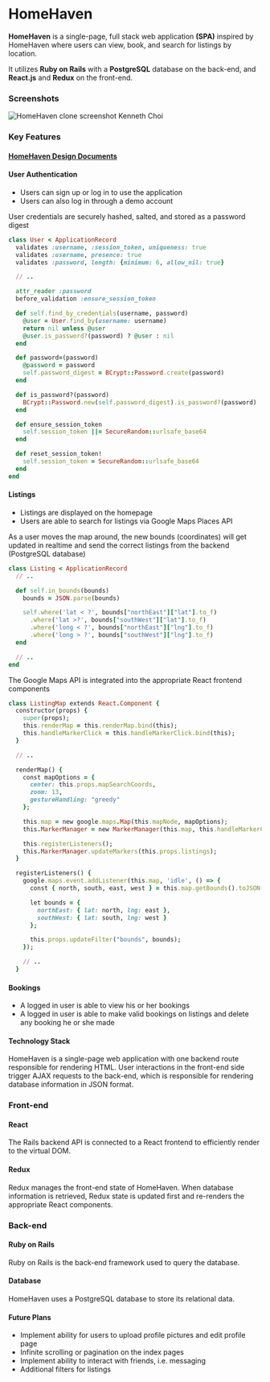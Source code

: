 # HomeHaven

**HomeHaven** is a single-page, full stack web application **(SPA)** inspired by HomeHaven where users can view, book, and search for listings by location.

It utilizes **Ruby on Rails** with a **PostgreSQL** database on the back-end, and **React.js** and **Redux** on the front-end.

### Screenshots

![HomeHaven clone screenshot Kenneth Choi](https://raw.githubusercontent.com/mrkchoi/WHR_data_visualization/master/dist/assets/screenshots/aerbnb_screenshot.gif)

### Key Features

#### [HomeHaven Design Documents](https://github.com/mrkchoi/HomeHaven_clone/wiki)

#### User Authentication

- Users can sign up or log in to use the application
- Users can also log in through a demo account

User credentials are securely hashed, salted, and stored as a password digest

```ruby
class User < ApplicationRecord
  validates :username, :session_token, uniqueness: true
  validates :username, presence: true
  validates :password, length: {minimum: 6, allow_nil: true}

  // ..

  attr_reader :password
  before_validation :ensure_session_token

  def self.find_by_credentials(username, password)
    @user = User.find_by(username: username)
    return nil unless @user
    @user.is_password?(password) ? @user : nil
  end

  def password=(password)
    @password = password
    self.password_digest = BCrypt::Password.create(password)
  end

  def is_password?(password)
    BCrypt::Password.new(self.password_digest).is_password?(password)
  end

  def ensure_session_token
    self.session_token ||= SecureRandom::urlsafe_base64
  end

  def reset_session_token!
    self.session_token = SecureRandom::urlsafe_base64
  end
end

```

#### Listings

- Listings are displayed on the homepage
- Users are able to search for listings via Google Maps Places API

As a user moves the map around, the new bounds (coordinates) will get updated in realtime and send the correct listings from the backend (PostgreSQL database)

```ruby
class Listing < ApplicationRecord
  // ..

  def self.in_bounds(bounds)
    bounds = JSON.parse(bounds)

    self.where('lat < ?', bounds["northEast"]["lat"].to_f)
      .where('lat >?', bounds["southWest"]["lat"].to_f)
      .where('long < ?', bounds["northEast"]["lng"].to_f)
      .where('long > ?', bounds["southWest"]["lng"].to_f)
  end

  // ..
end
```

The Google Maps API is integrated into the appropriate React frontend components

```ruby
class ListingMap extends React.Component {
  constructor(props) {
    super(props);
    this.renderMap = this.renderMap.bind(this);
    this.handleMarkerClick = this.handleMarkerClick.bind(this);
  }

  // ..

  renderMap() {
    const mapOptions = {
      center: this.props.mapSearchCoords,
      zoom: 13,
      gestureHandling: "greedy"
    };

    this.map = new google.maps.Map(this.mapNode, mapOptions);
    this.MarkerManager = new MarkerManager(this.map, this.handleMarkerClick);

    this.registerListeners();
    this.MarkerManager.updateMarkers(this.props.listings);
  }

  registerListeners() {
    google.maps.event.addListener(this.map, 'idle', () => {
      const { north, south, east, west } = this.map.getBounds().toJSON();

      let bounds = {
        northEast: { lat: north, lng: east },
        southWest: { lat: south, lng: west }
      };

      this.props.updateFilter("bounds", bounds);
    });

    // ..
  }
```

#### Bookings

- A logged in user is able to view his or her bookings
- A logged in user is able to make valid bookings on listings and delete any booking he or she made

#### Technology Stack

HomeHaven is a single-page web application with one backend route responsible for rendering HTML. User interactions in the front-end side trigger AJAX requests to the back-end, which is responsible for rendering database information in JSON format.

### Front-end

#### React

The Rails backend API is connected to a React frontend to efficiently render to the virtual DOM.

#### Redux

Redux manages the front-end state of HomeHaven. When database information is retrieved, Redux state is updated first and re-renders the appropriate React components.

### Back-end

#### Ruby on Rails

Ruby on Rails is the back-end framework used to query the database.

#### Database

HomeHaven uses a PostgreSQL database to store its relational data.

#### Future Plans

- Implement ability for users to upload profile pictures and edit profile page
- Infinite scrolling or pagination on the index pages
- Implement ability to interact with friends, i.e. messaging
- Additional filters for listings
